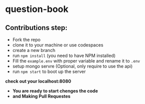 # question-book

## Contributions step:
- Fork the repo 
- clone it to your machine or use codespaces
- create a new branch
- run `npm install` (you need to have NPM installed)
- Fill the `example.env` with proper variable and rename it to `.env`
- setup mongo servre (Optional, only require to use the api)
- run `npm start` to boot up the server

**check out your localhost:8080**

* **You are ready to start chenges the code**  
* **and Making Pull Requestes**
